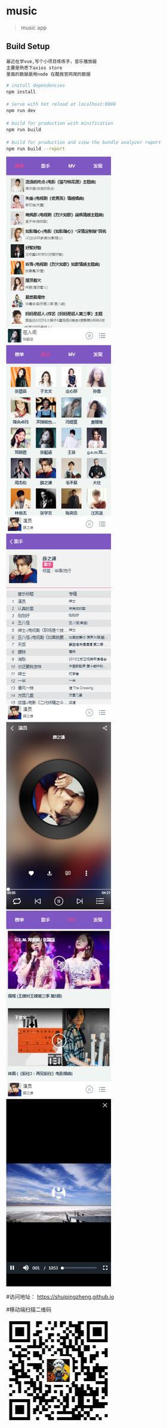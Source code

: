 # music

> music app

## Build Setup

```
最近在学vue,写个小项目练练手，音乐播放器
主要是熟悉下axios store 
里面的数据是用node 在酷我官网爬的数据
```

``` bash
# install dependencies
npm install

# serve with hot reload at localhost:8080
npm run dev

# build for production with minification
npm run build

# build for production and view the bundle analyzer report
npm run build --report
```
![](https://github.com/shuipingZheng/vue-music/blob/master/static/image/20180416172201.png)
![](https://github.com/shuipingZheng/vue-music/blob/master/static/image/20180416172241.png)
![](https://github.com/shuipingZheng/vue-music/blob/master/static/image/20180416172233.png)
![](https://github.com/shuipingZheng/vue-music/blob/master/static/image/20180416172223.png)
![](https://github.com/shuipingZheng/vue-music/blob/master/static/image/20180416172250.png)
![](https://github.com/shuipingZheng/vue-music/blob/master/static/image/20180416172259.png)

#访问地址： https://shuipingzheng.github.io

#移动端扫描二维码

![](https://github.com/shuipingZheng/vue-music/blob/master/static/image/1524624056.png)
